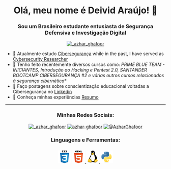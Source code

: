 ## <h1 align="center">Olá, meu nome é Deivid Araújo! 👋</h1>
<h3 align="center">Sou um Brasileiro estudante entusiasta de Segurança Defensiva e Investigação Digital</h3>
<p align="center"> <a href="https://twitter.com/extasedeiv" target="blank"><img src="https://img.shields.io/twitter/follow/extasedeiv?logo=twitter&style=for-the-badge" alt="_azhar_ghafoor" /></a> </p>

- 🔭 Atualmente estudo [Cibersegurança](https://www.cruzeirodosul.edu.br) while in the past, I have served as [Cybersecurity Researcher](https://www.comsats.edu.pk/)
- 🌱 Tenho feito recentemente diversos cursos como: *PRIME BLUE TEAM - INICIANTES, Introdução ao Hacking e Pentest 2.0, SANTANDER BOOTCAMP CIBERSEGURANÇA #2 e várias outros cursos relacionados á segurança cibernética**
- 📝 Faço postagens sobre conscientização educacional voltadas a Cibersegurança no [Linkedin](https://www.linkedin.com/in/deivid-cauã-araújo-20833b268/)
- 📄 Conheça minhas experiências [Resumo](https://drive.google.com/file/d/1lKlS9epwHLNtE5usVTuI2ySgUCtYf7uf/view)

---

<h3 align="center">Minhas Redes Sociais:</h3>
<p align="center">
<a href="https://twitter.com/extasedeiv" target="blank"><img align="center" src="https://raw.githubusercontent.com/rahuldkjain/github-profile-readme-generator/master/src/images/icons/Social/twitter.svg" alt="_azhar_ghafoor" height="30" width="40" /></a>
<a href="https://linkedin.com/in/deivid-araujo" target="blank"><img align="center" src="https://raw.githubusercontent.com/rahuldkjain/github-profile-readme-generator/master/src/images/icons/Social/linked-in-alt.svg" alt="azhar-ghafoor" height="30" width="40" /></a>
<a href="https://github.com/dzinnxl" target="blank"><img align="center" src="https://raw.githubusercontent.com/rahuldkjain/github-profile-readme-generator/master/src/images/icons/Social/github.svg" alt="@AzharGhafoor" height="30" width="40" /></a>

</p>

<h3 align="center">Linguagens e Ferramentas:</h3>
<h3 align="center"<a href="https://www.w3schools.com/css/" target="_blank" rel="noreferrer"> <img src="https://raw.githubusercontent.com/devicons/devicon/master/icons/css3/css3-original-wordmark.svg" alt="css3" width="40" height="40"/> </a> <a href="https://www.w3.org/html/" target="_blank" rel="noreferrer"> <img src="https://raw.githubusercontent.com/devicons/devicon/master/icons/html5/html5-original-wordmark.svg" alt="html5" width="40" height="40"/> </a><a href="https://www.linux.org/" target="_blank" rel="noreferrer"> <img src="https://raw.githubusercontent.com/devicons/devicon/master/icons/linux/linux-original.svg" alt="linux" width="40" height="40"/> </a> <a href="https://www.python.org" target="_blank" rel="noreferrer"> <img src="https://raw.githubusercontent.com/devicons/devicon/master/icons/python/python-original.svg" alt="python" width="40" height="40"/> </a>
